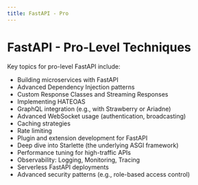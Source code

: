 ```yaml
---
title: FastAPI - Pro
---
```


# FastAPI - Pro-Level Techniques

Key topics for pro-level FastAPI include:

- Building microservices with FastAPI
- Advanced Dependency Injection patterns
- Custom Response Classes and Streaming Responses
- Implementing HATEOAS
- GraphQL integration (e.g., with Strawberry or Ariadne)
- Advanced WebSocket usage (authentication, broadcasting)
- Caching strategies
- Rate limiting
- Plugin and extension development for FastAPI
- Deep dive into Starlette (the underlying ASGI framework)
- Performance tuning for high-traffic APIs
- Observability: Logging, Monitoring, Tracing
- Serverless FastAPI deployments
- Advanced security patterns (e.g., role-based access control)

